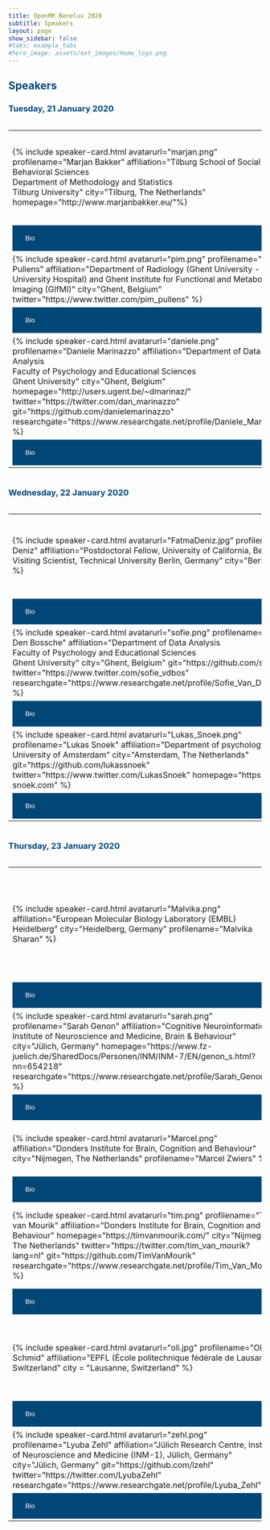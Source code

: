```yaml
---
title: OpenMR Benelux 2020
subtitle: Speakers
layout: page
show_sidebar: false
#tabs: example_tabs
#hero_image: assets/ext_images/Home_logo.png
---
```


<!--- ## Information about the confirmed speakers -->

<html>
<head>
<style>
.accordion:after {
  content: '\002B'; /* Unicode character for "plus" sign (+) */
  font-size: 13px;
  color: #ffffff;
  float: right;
  margin-left: 5px;
}
.active:after {
  content: "\2212"; /* Unicode character for "minus" sign (-) */
  font-size: 13px;
  color: #ffffff;
  float: right;
  margin-left: 5px;
}
/* Style the buttons that are used to open and close the accordion panel */
.accordion {
  background-color: #004777;
  color: #ffffff;
  cursor: pointer;
  padding: 18px;
  width: 100%;
  text-align: left;
  border: none;
  outline: none;
  transition: 0.4s;
}
/* Add a background color to the button if it is clicked on (add the .active class with JS), and when you move the mouse over it (hover) */
.active, .accordion:hover {
  background-color: #004777;
}
/* Style the accordion panel. Note: hidden by default */
.panel {
  padding: 0 18px;
  background-color: #ffffff;
  display: none;
  overflow: hidden;
}
</style>
</head>
<body>
  
<h2 style="color:#004777"> Speakers </h2>
<h3 style="color:#004777"> Tuesday, 21 January 2020 </h3>

<div style="overflow-x:auto;">
  
<table border="0" cellpadding="0 15px 0 15px;">
<tr>
<td width="500px" align="left" valign="center">
<a name="marjan"></a>
{% include speaker-card.html
  avatarurl="marjan.png"
  profilename="Marjan Bakker"
  affiliation="Tilburg School of Social and Behavioral Sciences <br>Department of Methodology and Statistics <br>Tilburg University"
  city="Tilburg, The Netherlands"
  homepage="http://www.marjanbakker.eu/"%}
</td>
<td width="500px" align="left" valign="center">
<a name="cassandra"></a>
{% include speaker-card.html
  avatarurl="cass.png"
  profilename="Cassandra Gould van Praag"
  affiliation="Psychopharmacology and Emotion Research Laboratory <br>Department of Psychiatry <br>University of Oxford"
  city="Oxford, UK"
  homepage="https://www.psych.ox.ac.uk/team/cassandra-gould-van-praag"
  git="https://github.com/cassgvp"
  twitter="https://twitter.com/cassgvp" 
  researchgate="https://www.researchgate.net/profile/Cassandra_Gould_Van_Praag" %}
</td>
</tr>
<tr>
<td width="500px">
<button class="accordion"><i class="fas fa-id-card" style="position: relative; top: -5px; text-indent: 0px; vertical-align: middle; color:white"></i>&nbsp;&nbsp;Bio</button>
<div class="panel">
  <p align="justify" style="font-family: arial;"><br>Marjan Bakker is an assistant professor at the Methods and Statistics Department at Tilburg University. She is part of the Meta-Research Center in Tilburg at which they study the scientific system in psychology; in general to find its flaws and empirically test potential solutions. She wants to improve science by investigating problems and possible solutions. Her interests consist of reporting errors, the use of questionable research practices, statistical power, outliers in data, publication bias, and preregistration. Currently, she is mainly working on some larger projects on preregistration and on a project to replicate Mahoney’s seminal study on publication bias (for which she got an NWO replication grant).</p>
</div>
</td>
<td width="500px">
<button class="accordion"><i class="fas fa-id-card" style="position: relative; top: -5px; text-indent: 0px; vertical-align: middle; color:white"></i>&nbsp;&nbsp;Bio</button>
<div class="panel">
  <p align="justify" style="font-family: arial;"><br>Cass is a postdoctoral researcher at the University of Oxford Department of Psychiatry. She provides support for (f)MRI experimental design and analysis in the investigation of treatments for mood disorders. In this role, she has to stay up to speed with the leading edge of analytic tools, and is constantly on the lookout for tips, tricks, and techniques to make this research quicker, slicker, and more effective. This goes hand-in-hand with making the research more transparent and reproducible, and freely sharing the outputs of our labour. She is a contributor to <a href="https://the-turing-way.netlify.com/introduction/introduction">The Turing Way</a> and works with the <a href="https://www.win.ox.ac.uk/open-neuroimaging/open-neuroimaging-project">Wellcome Centre for Integrative Neuroimaging Open Community Team</a>. She is a passionate believer in accessibility and the equitable dissemination of knowledge, and spends a lot of time showing people that programming isn’t scary.</p>
</div>
</td>
</tr>

<tr>
<td width="500px" align="left" valign="center">
<a name="pim"></a>
{% include speaker-card.html
  avatarurl="pim.png"
  profilename="Pim Pullens"
  affiliation="Department of Radiology (Ghent University - Ghent University Hospital) and Ghent Institute for Functional and Metabolic Imaging (GIfMI)"
  city="Ghent, Belgium" 
  twitter="https://www.twitter.com/pim_pullens" %}
</td>
<td width="500px" align="left" valign="center">
<a name="joao"></a>
{% include speaker-card.html
  avatarurl="Joao.jpg"
  profilename="Joao Periquito" 
  affiliation="Berlin Ultrahigh Field Facility (B.U.F.F.), Berlin, Germany"
  city="Berlin, Germany" %}
</td>
</tr>
<tr>
<td width="500px">
<button class="accordion"><i class="fas fa-id-card" style="position: relative; top: -5px; text-indent: 0px; vertical-align: middle; color:white"></i>&nbsp;&nbsp;Bio</button>
<div class="panel">
  <p align="justify" style="font-family: arial;"><br>Pim Pullens, PhD is MR physicist in the University Hospital Ghent & Ghent Institute for functional and Metabolic Imaging. He is responsible for the management of three clinical MRs and one research system. Next to his clinical work, he is involved in various research projects, both in Ghent and internationally, on functional and structural imaging in multiple organs and body parts. Pim is co-lead of the Reproducibility and Standardisation workgroup of COST Action PARENCHIMA (CA16103) on the development of renal MRI biomarkers. After his initial training as biomedical engineer in medical image processing and biomedical NMR, Pim has worked both in industry (start-up and small business) and in academia. His main interests are functional and quantitative imaging of the brain and kidneys, standardisation of MR imaging, and validation/quality assurance in MRI.</p>
</div>
</td>
<td width="500px">
<button class="accordion"><i class="fas fa-id-card" style="position: relative; top: -5px; text-indent: 0px; vertical-align: middle; color:white"></i>&nbsp;&nbsp;Bio</button>
<div class="panel">
  <p align="justify" style="font-family: arial;"><br>João is currently finishing his PhD at Berlin Ultrahigh Field Facility (B.U.F.F.), Berlin, Germany. His research is focused on development of new diagnosis techniques for renal MRI. Open-source invaded his heart when he realized that he did not need to spend 1 year implementing an algorithm because someone kind went the extra mile and publish a well documented open-source tool that others can use to their purposes. João is also involved in the project: Opensourceimaging.org (OSI²), a creative community of volunteers with the aim of facilitate medical devices to more people all around the world.</p>
</div>
</td>
</tr>

<tr>
<td width="500px" align="left" valign="center">
<a name="daniele"></a>
{% include speaker-card.html
  avatarurl="daniele.png"
  profilename="Daniele Marinazzo"
  affiliation="Department of Data Analysis <br>Faculty of Psychology and Educational Sciences <br>Ghent University"
  city="Ghent, Belgium"
  homepage="http://users.ugent.be/~dmarinaz/"
  twitter="https://twitter.com/dan_marinazzo"                                                                                                
  git="https://github.com/danielemarinazzo"
  researchgate="https://www.researchgate.net/profile/Daniele_Marinazzo" %}
</td>
<td width="500px" align="left" valign="center">
<a name="kirstie"></a>
{% include speaker-card.html
  avatarurl="kirstie_2.png"
  profilename="Kirstie Whitaker"
  affiliation="The Alan Turing Institute"
  city="London, UK"
  homepage="https://kirstiewhitaker.com/"
  twitter="https://twitter.com/kirstie_j"
  git="https://github.com/KirstieJane"
  researchgate="https://www.researchgate.net/profile/Kirstie_Whitaker" %}
</td>
</tr>
<tr>
<td width="500px">
<button class="accordion"><i class="fas fa-id-card" style="position: relative; top: -5px; text-indent: 0px; vertical-align: middle; color:white"></i>&nbsp;&nbsp;Bio</button>
<div class="panel">
  <p align="justify" style="font-family: arial;"><br>Daniele Marinazzo is an associate professor in the Department of Data Analysis of the Faculty of Psychology and Educational Sciences at Ghent University. His team focuses on methodological and computational aspects of neuroscience research, and on the dynamical networks subserving function, as well as thorough statistical validation of the results. They develop new techniques for inferring connectivity architectures from the dynamics of the recorded data, in challenging cases of short, noisy and redundant time series, as those encountered in neuroimaging. Daniele cares about open science and ways to improve the review/editorial process. He is an editor at several journals in his field, including PLOS Computational Biology, PLOS One, NeuroImage, Brain Topography, Network Neuroscience. Visit Daniele’s <a href="https://publons.com/researcher/663417/daniele-marinazzo">Publons review profile</a> for more.</p>
</div>
</td>
<td width="500px">
<button class="accordion"><i class="fas fa-id-card" style="position: relative; top: -5px; text-indent: 0px; vertical-align: middle; color:white"></i>&nbsp;&nbsp;Bio</button>
<div class="panel">
  <p align="justify" style="font-family: arial;"><br>TBA</p>
</div>
</td>
</tr>

</table>

</div>

<h3 style="color:#004777"> Wednesday, 22 January 2020 </h3>

<div style="overflow-x:auto;">

<table border="0" cellpadding="0 15px 0 15px;">
<tr>
<td width="500px" align="left" valign="center">
<a name="fatma"></a>
{% include speaker-card.html
  avatarurl="FatmaDeniz.jpg"
  profilename="Fatma Deniz" 
  affiliation="Postdoctoral Fellow, University of California, Berkeley; Visiting Scientist, Technical University Berlin, Germany"
  city="Berkeley, USA" %}
</td>
<td width="500px" align="left" valign="center">
<a name="remi"></a>
{% include speaker-card.html
  avatarurl="remi.png"
  profilename="Remi Gau"
  affiliation="Université catholique de Louvain"
  city="Louvain-la-Neuve, Belgium"
  homepage="https://remi-gau.github.io/"
  git="https://github.com/Remi-Gau"
  twitter="https://www.twitter.com/RemiGau"
  researchgate="https://www.researchgate.net/profile/Remi_Gau" %}
</td>
</tr>
<tr>
<td width="500px">
<button class="accordion"><i class="fas fa-id-card" style="position: relative; top: -5px; text-indent: 0px; vertical-align: middle; color:white"></i>&nbsp;&nbsp;Bio</button>
<div class="panel">
  <p align="justify" style="font-family: arial;"><br>Fatma Deniz is currently a Visiting Scientist at TU Berlin and a PostDoc at the Gallant Lab in UC Berkeley. Prior to her current position, Fatma was a Moore-Sloan Data Science Fellow at Berkeley Institute for Data Science and a fellow at the International Computer Science Institute in Berkeley. She is interested in how linguistic information is encoded in the brain and uses machine-learning approaches to fit computational models to large-scale brain data. Her current work focuses on cross-modal language representation in the human brain. She did her PhD at Bernstein Center for Computational Neuroscience in Berlin, where she studied functional connectivity changes during conscious perception in humans and got a bachelor’s and master’s degrees in Computer Science from the Technical University Munich. During her master’s work, Dr. Deniz worked with Dr. Christof Koch at Caltech, where she studied visual saliency and automated text detection. As an advocate of reproducible research practices, she is the editor of the book titled “The Practice of Reproducible Research”. In addition, she works on improving Internet security applications using the knowledge gained from cognitive neuroscience and Mooney images (mooneyauth.org). Her work is at the intersection between computer science, human cognition, and neuroscience. She is a passionate coder, baker, and loves to play the cello.</p>
</div>
</td>
<td width="500px">
<button class="accordion"><i class="fas fa-id-card" style="position: relative; top: -5px; text-indent: 0px; vertical-align: middle; color:white"></i>&nbsp;&nbsp;Bio</button>
<div class="panel">
  <p align="justify" style="font-family: arial;"><br>Remi is a postdoctoral fellow in the Crossmodal Perception and Plasticity laboratory (<a href="https://cpplab.be" >CPP-Lab</a>) at the Université catholique de Louvain. His work focuses on the multisensory aspects of perception and he uses high-resolution MRI to address these questions. He sees in open science a way to a) build a more inclusive research community based on cooperation rather than competition and b) addresses some of the replicability and reproducibility issues that are affecting many areas of science.</p>
</div>
</td>
</tr>

<tr>
<td width="500px" align="left" valign="center">
<a name="sofie"></a>
{% include speaker-card.html
  avatarurl="sofie.png"
  profilename="Sofie Van Den Bossche"
  affiliation="Department of Data Analysis <br> Faculty of Psychology and Educational Sciences <br> Ghent University"
  city="Ghent, Belgium"
  git="https://github.com/sofievdbos"
  twitter="https://www.twitter.com/sofie_vdbos"
  researchgate="https://www.researchgate.net/profile/Sofie_Van_Den_Bossche2" %}
</td>
  <td width="500px" align="left" valign="center">
<a name="serena"></a>
{% include speaker-card.html
  avatarurl="serena.png"
  profilename="Serena Bonaretti"
  affiliation="Transparent MSK Research"
  homepage="https://sbonaretti.github.io/"
  git="https://github.com/sbonaretti"
  twitter="https://www.twitter.com/SerenaBonaretti" %}
</td>
</tr>
<tr>
<td width="500px">
<button class="accordion"><i class="fas fa-id-card" style="position: relative; top: -5px; text-indent: 0px; vertical-align: middle; color:white"></i>&nbsp;&nbsp;Bio</button>
<div class="panel">
  <p align="justify" style="font-family: arial;"><br>Sofie is currently doing a PhD at the Department of Data Analysis (Ghent University, Ghent, Belgium), supervised by Prof. Dr. Daniele Marinazzo. Her research focuses on the intertwined domains of (resting-state) neuroscience and lateralization/handedness. During her PhD, she has also been involved in Open Science events, either as part of the organizing committee (BrainHack Ghent <a href="https://brainhackghent.wixsite.com/brainhackghent/submitted-projects">2017</a>/<a href="https://brainhackghent.github.io/">2018</a>) or as a volunteer (Pint of Science, Ghent). Creating an Open Science community and communicating Open Science to a broader public is something she wants to be progressively involved in.</p>
</div>
</td>
<td width="500px">
<button class="accordion"><i class="fas fa-id-card" style="position: relative; top: -5px; text-indent: 0px; vertical-align: middle; color:white"></i>&nbsp;&nbsp;Bio</button>
<div class="panel">
  <p align="justify" style="font-family: arial;"><br>Serena Bonaretti is founder and research scientist at <a href="https://sbonaretti.github.io/transparentMSKresearch.html">Transparent MSK Research</a>. Previously, she was research scientist and postdoctoral fellow at the Departments of Radiology at Stanford University and University of California, San Francisco. She holds a PhD in Biomedical Engineering from the University of Bern, Switzerland. Her background is image acquisition, image processing, and biomechanics to investigate aging diseases of the musculoskeletal system. She has recently released <a href="https://eur01.safelinks.protection.outlook.com/?url=https%3A%2F%2Fsbonaretti.github.io%2FpyKNEEr%2F&data=02%7C01%7Ce.oei%40erasmusmc.nl%7C6137dad6bbfd42f536c408d6d3bc5313%7C526638ba6af34b0fa532a1a511f4ac80%7C0%7C0%7C636929203142714487&sdata=kWnO3g%2F3wM%2F0vQJmjgETe6wJVf%2Fxi2BxmkSS4%2F4f2Sk%3D&reserved=0">pyKNEEr</a>, an image analysis workflow for open and reproducible research on femoral knee cartilage. Previously, she developed <a href="https://eur01.safelinks.protection.outlook.com/?url=http%3A%2F%2Fwebapps.radiology.ucsf.edu%2Frefline%2F&data=02%7C01%7Ce.oei%40erasmusmc.nl%7C6137dad6bbfd42f536c408d6d3bc5313%7C526638ba6af34b0fa532a1a511f4ac80%7C0%7C0%7C636929203142724500&sdata=kjT0exJ6lnMijM1Gd8CnYyUV7nKUy15PYM%2F6Hn0RINo%3D&reserved=0">Reference line</a>, a web application to train and evaluate HR-pQCT operators. As a member of the quantitative musculoskeletal imaging (QMSKI) working group for transparent research, she is creating hands-on <a href="https://eur01.safelinks.protection.outlook.com/?url=https%3A%2F%2Fgithub.com%2FQMSKI%2FTransparentQMSKI%2Fwiki&data=02%7C01%7Ce.oei%40erasmusmc.nl%7C6137dad6bbfd42f536c408d6d3bc5313%7C526638ba6af34b0fa532a1a511f4ac80%7C0%7C0%7C636929203142734504&sdata=vCR7GAdJJOzI4JoiJSvH66D%2BO2iQDyP18pPaLFh5%2FcI%3D&reserved=0">guidelines</a> on how to conduct open and reproducible research.</p>
</div>
</td>
</tr>

<tr>
<td width="500px" align="left" valign="center">
<a name="lukas"></a>
{% include speaker-card.html
  avatarurl="Lukas_Snoek.png"
  profilename="Lukas Snoek"
  affiliation="Department of psychology <br> University of Amsterdam"
  city="Amsterdam, The Netherlands"
  git="https://github.com/lukassnoek"
  twitter="https://www.twitter.com/LukasSnoek"
  homepage="https://lukas-snoek.com" %}
</td>
</tr>
<tr>
<td width="500px">
<button class="accordion"><i class="fas fa-id-card" style="position: relative; top: -5px; text-indent: 0px; vertical-align: middle; color:white"></i>&nbsp;&nbsp;Bio</button>
<div class="panel">
  <p align="justify" style="font-family: arial;"><br>I am a PhD student at the Psychology Department of the University of Amsterdam, supervised by Dr. Steven Scholte and Dr. Suzanne Oosterwijk. I’m interested in the neural representation of affective processes such as emotion experience and (facial) emotion perception. Additionally, I’m a methods nerd, interested in novel analyses and statistical methods (for fMRI). Next to my research, I work at the Spinoza Centre for Neuroimaging (UvA), where I provide technical assistance and develop software for automated data management and preprocessing (using Docker!). Throughout the years, I developed a passion for open and transparent (neuro)science, to which I aim to contribute with various open-source projects aimed at improving transparency and reproducibility. </p>
</div>
</td>
</tr>

</table>

</div>

<h3 style="color:#004777"> Thursday, 23 January 2020 </h3>

<div style="overflow-x:auto;">

<table border="0" cellpadding="0 15px 0 15px;">
<tr>
<td width="500px" align="left" valign="center">
<a name="malvika"></a>
{% include speaker-card.html
  avatarurl="Malvika.png"
  affiliation="European Molecular Biology Laboratory (EMBL) Heidelberg"
  city="Heidelberg, Germany"
  profilename="Malvika Sharan" %}
</td>
<td width="500px" align="left" valign="center">
<a name="natalia"></a>
{% include speaker-card.html
  avatarurl="natalia.png"
  profilename="Natalia Bielczyk"
  affiliation="Founder, Director and Chairperson Stichting Solaris Onderzoek en Ontwikkeling <br> <br> eLife Associate <br> <br> Career Development and Mentoring Manager Organization for Human Brain Mapping"
  homepage="https://www.nataliabielczyk.com/"
  twitter="https://www.twitter.com/nbielczyk_neuro" 
  researchgate="https://www.researchgate.net/profile/Natalia_Bielczyk2" %}
</td>
</tr>
<tr>
<td width="500px">
<button class="accordion"><i class="fas fa-id-card" style="position: relative; top: -5px; text-indent: 0px; vertical-align: middle; color:white"></i>&nbsp;&nbsp;Bio</button>
<div class="panel">
  <p align="justify" style="font-family: arial;"><br>Malvika is a computational biologist at the European Molecular Biology Laboratory, Heidelberg, Germany, where she coordinates the Bio-IT project, a community-driven platform for bioinformaticians. She organizes training activities and events for EMBL, de.NBI/ELIXIR Germany and other open source communities such as The Carpentries. She promotes Open Science and inclusiveness through her work as a community outreach coordinator.</p>
</div>
</td>
<td width="500px">
<button class="accordion"><i class="fas fa-id-card" style="position: relative; top: -5px; text-indent: 0px; vertical-align: middle; color:white"></i>&nbsp;&nbsp;Bio</button>
<div class="panel">
  <p align="justify" style="font-family: arial;"><br>Natalia Bielczyk has a background in Physics, Mathematics and Psychology (3 x MSc), obtained at the College of Interfaculty Studies in Mathematics and Natural Sciences, University of Warsaw. She is now completing her thesis within the Donders Graduate School, Donders Institute for Brain, Cognition and Behavior, Nijmegen, the Netherlands. Her research concerns developing new methods for connectomics in the domain of cognitive neuroimaging, i.e. for functional and effective connectivity research. Natalia also currently holds a position of a Career Development and Mentoring Manager within the <a href="https://www.ohbmtrainees.com/">Organization for Human Brain Mapping Student and Postdoc Special Interest Group</a>, and serves as an eLife Associate within the <a href="https://elifesciences.org/inside-elife/a946c355/elife-community-ambassadors-243-volunteers-join-the-programme-in-2019">eLife Ambassadors community</a>. In private, she is also a dedicated <a href="https://www.nataliabielczyk.com/">blogger</a>, and a speaker, giving workshops and talks about self-development in academia and transitions to industry. In November 2018, she founded Stichting Solaris Onderzoek en Ontwikkeling in a response to lack of assistance for early career researchers in career development in academia and beyond.</p>
</div>
</td>
</tr>

<tr>
<td width="500px" align="left" valign="center">
<a name="sarah"></a>
{% include speaker-card.html
  avatarurl="sarah.png"
  profilename="Sarah Genon"
  affiliation="Cognitive Neuroinformatics, Institute of Neuroscience and Medicine,
Brain & Behaviour"
  city="Jülich, Germany"
  homepage="https://www.fz-juelich.de/SharedDocs/Personen/INM/INM-7/EN/genon_s.html?nn=654218"
  researchgate="https://www.researchgate.net/profile/Sarah_Genon" %}
</td>
  <td width="500px" align="left" valign="center">
<a name="stephanklein"></a>
{% include speaker-card.html
  avatarurl="tba.png"
  profilename="Stefan Klein" %}
</td>
</tr>
<tr>
<td width="500px">
<button class="accordion"><i class="fas fa-id-card" style="position: relative; top: -5px; text-indent: 0px; vertical-align: middle; color:white"></i>&nbsp;&nbsp;Bio</button>
<div class="panel">
  <p align="justify" style="font-family: arial;"><br>Sarah Genon is a research group leader of the working group “Cognitive Neuroinformatics”, which is part of the Institute of Neuroscience and Medicine, Brain & Behaviour (INM-7), located in the Jülich Research Centre (Germany).</p>
</div>
</td>
<td width="500px">
<button class="accordion"><i class="fas fa-id-card" style="position: relative; top: -5px; text-indent: 0px; vertical-align: middle; color:white"></i>&nbsp;&nbsp;Bio</button>
<div class="panel">
  <p align="justify" style="font-family: arial;"><br>TBA</p>
</div>
</td>
</tr>

<tr>
<td width="500px" align="left" valign="center">
<a name="marcel"></a>
{% include speaker-card.html
  avatarurl="Marcel.png"
  affiliation="Donders Institute for Brain, Cognition and Behaviour"
  city="Nijmegen, The Netherlands"
  profilename="Marcel Zwiers" %}
</td>
  <td width="500px" align="left" valign="center">
<a name="robert"></a>
{% include speaker-card.html
  avatarurl="Robert.png"
  affiliation="Donders Institute for Brain, Cognition and Behaviour"
  city="Nijmegen, The Netherlands"
  homepage="https://robertoostenveld.nl/research/"
  profilename="Robert Oostenveld" %}
</td>
</tr>
<tr>
<td width="500px">
<button class="accordion"><i class="fas fa-id-card" style="position: relative; top: -5px; text-indent: 0px; vertical-align: middle; color:white"></i>&nbsp;&nbsp;Bio</button>
<div class="panel">
  <p align="justify" style="font-family: arial;"><br>Marcel is a physicist and has a PhD in auditory neuroscience. His main research interest is in MR physics and MR image analysis, particularly in the field of diffusion imaging, brain connectivity and morphometry, and in the application of these techniques to clinical samples. He has extensive experience with analyzing large datasets and merging data from multi-center studies.</p>
</div>
</td>
<td width="500px">
<button class="accordion"><i class="fas fa-id-card" style="position: relative; top: -5px; text-indent: 0px; vertical-align: middle; color:white"></i>&nbsp;&nbsp;Bio</button>
<div class="panel">
  <p align="justify" style="font-family: arial;"><br>Robert's main interest is in developing novel methods for the analysis of MEG and EEG data with applications in cognitive neuroimaging. His scientific contributions include signal processing, source reconstruction, connectivity analysis and statistical analysis. Furthermore, Robert is interested in improving the methodological aspects of cognitive neuroimaging at the meta level: he contributes to the dissemination of state-of-the-art analysis methods by developing open-source software, by data sharing and by organizing educational and scientific workshops.

His contributions to the methodological advancement of the field of non-invasive electrophysiology are exemplified by FieldTrip, a project that he started about 10 years ago and that he has been heading since. To strengthen the MEG and EEG research community, Robert is not managing FieldTrip only as a data analysis toolbox, but also as a platform for the exchange of ideas and expertise.</p>
</div>
</td>
</tr>

<tr>
<td width="500px" align="left" valign="center">
<a name="tim"></a>
{% include speaker-card.html
  avatarurl="tim.png"
  profilename="Tim van Mourik"
  affiliation="Donders Institute for Brain, Cognition and Behaviour"
  homepage="https://timvanmourik.com/"
  city="Nijmegen, The Netherlands"
  twitter="https://twitter.com/tim_van_mourik?lang=nl"                                  
  git="https://github.com/TimVanMourik"
  researchgate="https://www.researchgate.net/profile/Tim_Van_Mourik" %}
</td>
  <td width="500px" align="left" valign="center">
<a name="tony"></a>
{% include speaker-card.html
  avatarurl="tony.png"
  profilename="Tony Stöcker" 
  git=" https://github.com/JEMRIS/jemris"
  affiliation="MR physics group German Center for Neurodegenerative Diseases"
  city="Bonn, Germany"
  homepage="http://www.dzne.de/en/sites/bonn/research-groups/stoecker.html"
  researchgate="https://www.researchgate.net/profile/Tony_Stoecker" %}
</td>
</tr>
<tr>
<td width="500px">
<button class="accordion"><i class="fas fa-id-card" style="position: relative; top: -5px; text-indent: 0px; vertical-align: middle; color:white"></i>&nbsp;&nbsp;Bio</button>
<div class="panel">
  <p align="justify" style="font-family: arial;"><br>Tim van Mourik is a PostDoc at the Donders Centre for Cognitive Neuroimaging. During his PhD he developed analysis tools to analyse fRMI scans at an even finer level of detail: that of the cortical layers. In doing so, he not only developed the new tools for obtaining laminar signals, but also applications to build graphical pipelines with these tools (<a href="https://timvanmourik.github.io/Porcupine/">Porcupine</a>). In addition, he set up web applications to facilitate sharing fMRI results in augmented reality (<a href="https://armadillo-brain.herokuapp.com">ARmadillo</a>) and improved collaboration on interactive workflows (<a href="https://giraffe.tools">GiraffeTools</a>). At the OHBM conference 2019, Tim was the chair of the Open Science Room and in charge of organising a week long program with talks, discussions, and demos towards open and reproducible research practices.</p>
</div>
</td>
<td width="500px">
<button class="accordion"><i class="fas fa-id-card" style="position: relative; top: -5px; text-indent: 0px; vertical-align: middle; color:white"></i>&nbsp;&nbsp;Bio</button>
<div class="panel">
  <p align="justify" style="font-family: arial;"><br>Tony Stöcker has been Professor of Medical Physics at Bonn University since 2014 and Head of MR Physics Research Group (DZNE-Bonn) since 2012. 
His research focus is MRI sequence development at 7 Tesla, probing for neurodegeneration with high sensitivity and resolution, and the development of high-throughput and high-quality neuroimaging protocols for large-scale patient and population studies. Together with his group, he investigates novel medical imaging methods for biomarkers of neurodegenerative diseases.</p>
</div>
</td>
</tr>

<tr>
<td width="500px" align="left" valign="center">
<a name="oliver"></a>
{% include speaker-card.html
  avatarurl="oli.jpg"
  profilename="Oliver Schmid"
  affiliation="EPFL (École politechnique fédérale de Lausanne), Switzerland"
  city = "Lausanne, Switzerland" %}
</td>
<td width="500px" align="left" valign="center">
<a name="stephan"></a>
{% include speaker-card.html
  avatarurl="stephan.png"
  profilename="Stephan Heunis"
  affiliation="Eindhoven University of Technology"
  city="Eindhoven, The Netherlands"
  homepage="https://www.fmrwhy.com/"
  git="https://github.com/jsheunis/"
  twitter="https://www.twitter.com/fmrwhy"
  researchgate="https://www.researchgate.net/profile/Stephan_Heunis2" %}
</td>
</tr>
<tr>
<td width="500px">
<button class="accordion"><i class="fas fa-id-card" style="position: relative; top: -5px; text-indent: 0px; vertical-align: middle; color:white"></i>&nbsp;&nbsp;Bio</button>
<div class="panel">
  <p align="justify" style="font-family: arial;"><br>Oliver Schmid is the Product Owner of the EBRAINS Knowledge Graph developed by EPFL for the Human Brain Project. Oliver has worked as a Software Engineer and Software Architect in different companies for many years and has studied Computer Science (PhD), Information Management (MA) and Educational Sciences (BSc) at the University of Fribourg, Switzerland. His main interest is to improve existing processes by the application of interdisciplinary knowledge - accordingly, he contributes to the creation of a (neuro-)scientific IT infrastructure for data sharing and Open Science in his current position.</p>
</div>
</td>
<td width="500px">
<button class="accordion"><i class="fas fa-id-card" style="position: relative; top: -5px; text-indent: 0px; vertical-align: middle; color:white"></i>&nbsp;&nbsp;Bio</button>
<div class="panel">
  <p align="justify" style="font-family: arial;"><br>Stephan is a researcher and PhD candidate at the Electrical Engineering Department of the Eindhoven University of Technology in the Netherlands. His research focuses on developing new acquisition and signal processing methods for functional neuroimaging that allow the real-time tracking and visualisation of distributed MRI brain activity patterns. Stephan is passionate about making research and scientific practice more transparent, rigorous, and inclusive. He started the <a href="https://osceindhoven.github.io/">Open Science Community Eindhoven</a>, which is part of a wide Dutch network of researchers and university employees that focuses on improving scientific practice. He is also the founder of <a href="https://openmrbenelux.github.io/">OpenMR Benelux</a>, a community working on wider adoption of open science principles in MRI research through talks, discussions, workshops, and hackathons.</p>
</div>
</td>
</tr>

<tr>
<td width="500px" align="left" valign="center">
<a name="lyuba"></a>
{% include speaker-card.html
  avatarurl="zehl.png"
  profilename="Lyuba Zehl"
  affiliation="Jülich Research Centre, Institute of Neuroscience and Medicine (INM-1), Jülich, Germany"
  city="Jülich, Germany"
  git="https://github.com/lzehl"
  twitter="https://twitter.com/LyubaZehl"
  researchgate="https://www.researchgate.net/profile/Lyuba_Zehl" %}
</td>
</tr>
<tr>
<td width="500px">
<button class="accordion"><i class="fas fa-id-card" style="position: relative; top: -5px; text-indent: 0px; vertical-align: middle; color:white"></i>&nbsp;&nbsp;Bio</button>
<div class="panel">
  <p align="justify" style="font-family: arial;"><br>Lyuba Zehl studied Biology and Neuroscience at the University of Cologne. During this time of study, she worked on kinematic of insect legs during locomotion (BSc thesis, supervisor: Prof. Ansgar Büschges), and the anatomical cartography of auditory nuclei in the brain stem of toothed whales using cluster analysis (Msc thesis, supervisor: Prof. Wolfgang Walkowiak). For her doctoral studies, she switched to the RWTH Aachen University and joined the Statistical Neuroscience Group of Prof. Sonja Grün at the Institute for Neuroscience and Medicine (INM-6) of the Jülich Research Centre. In her thesis, she worked on analysing multi-electrode array recordings of monkey motor cortex and, in particular, on data and metadata management of complex neuroscience experiments. After receiving her doctorate degree (Dr. rer. nat.) in 2017, she started working as a junior scientist in the curation team of the Neuroinformatics Platform of the Human Brain Project (HBP), located at the Jülich Research Centre as part of the Big Data Analytics Group from Timo Dickscheid at the Institute for Structural and Functional Organisation of the Brain (INM-1) led by Prof. Katrin Amunts. Having a high interdisciplinary orientation towards computational neuroscience and software development for data and metadata management and a broad experience in various neuroscience laboratories, she focuses now on developing and implementing concepts, standards and tools for neuroscience data and metadata management. With her current work, she strongly supports the integration of heterogeneous neuroscience data into the unified data sharing platform and the interactive atlas viewers of the HBP. </p>
</div>
</td>
</tr>

</table>

</div>

<script>
var acc = document.getElementsByClassName("accordion");
var i;

for (i = 0; i < acc.length; i++) {
  acc[i].addEventListener("click", function() {
    /* Toggle between adding and removing the "active" class,
    to highlight the button that controls the panel */
    this.classList.toggle("active");

   /* Toggle between hiding and showing the active panel */
    var panel = this.nextElementSibling;
    if (panel.style.display === "block") {
      panel.style.display = "none";
    } else {
      panel.style.display = "block";
    }
  });
}
</script>

</body>
</html>
